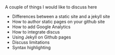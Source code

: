 A couple of things I would like to discuss here

- Differences between a static site and a jekyll site
- How to author static pages on your github site
- How to add Google Analytics
- How to integrate discus
- Using Jekyll on Github pages
- Discuss limitations
- Syntax highlighting
 